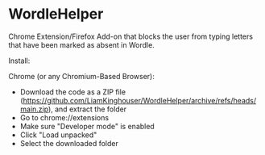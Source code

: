 # WordleHelper
 
Chrome Extension/Firefox Add-on that blocks the user from typing letters that have been marked as absent in Wordle.

Install:

Chrome (or any Chromium-Based Browser):

- Download the code as a ZIP file (https://github.com/LiamKinghouser/WordleHelper/archive/refs/heads/main.zip), and extract the folder
- Go to chrome://extensions 
- Make sure "Developer mode" is enabled
- Click "Load unpacked"
- Select the downloaded folder
